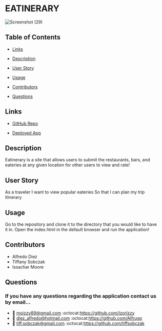 # EATINERARY

![Screenshot (29)](https://user-images.githubusercontent.com/93059565/164574116-f700206b-f902-4daf-bfef-999c3a6a9feb.png)



## Table of Contents

* [Links](#links)

* [Description](#description)

* [User Story](#user-story)

* [Usage](#usage)

* [Contributors](#contributors)

* [Questions](#questions)

## Links

* [GitHub Repo](https://github.com/IzorIzzy/eatinerary)

* [Deployed App](https://eatinerary-project.herokuapp.com/)

## Description

Eatinerary is a site that allows users to submit the restaurants, bars, and eateries at any given location for other users to view and rate!

## User Story

As a traveler
I want to view popular eateries
So that I can plan my trip itinerary


## Usage

Go to the repository and clone it to the directory that you would like to have it in. Open the index.html in the default browser and run the application!

## Contributors
* Alfredo Diez
* Tiffany Sobczak
* Issachar Moore

## Questions

### If you have any questions regarding the application contact us by email...

* :e-mail: moizzy89@gmail.com :octocat:https://github.com/IzorIzzy
* :e-mail: diez_alfredo@hotmail.com :octocat:https://github.com/Alfrugo
* :e-mail: tiff.sobczak@gmail.com :octocat:https://github.com/tiffsobczak

